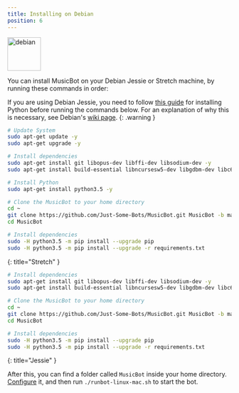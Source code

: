 ```yaml
---
title: Installing on Debian
position: 6
---
```


<img class="doc-img" src="images/debian.png" alt="debian" style="width: 75px;"/>

You can install MusicBot on your Debian Jessie or Stretch machine, by running these commands in order:

If you are using Debian Jessie, you need to follow [this guide](https://gist.github.com/jaydenkieran/75b2bbc32b5b70c4fdfb161ecdb6daa2) for installing Python before running the commands below. For an explanation of why this is necessary, see Debian's [wiki page](https://wiki.debian.org/DontBreakDebian).
{: .warning }

~~~ bash
# Update System
sudo apt-get update -y
sudo apt-get upgrade -y

# Install dependencies
sudo apt-get install git libopus-dev libffi-dev libsodium-dev -y
sudo apt-get install build-essential libncursesw5-dev libgdbm-dev libc6-dev zlib1g-dev libsqlite3-dev tk-dev libssl-dev openssl -y

# Install Python
sudo apt-get install python3.5 -y

# Clone the MusicBot to your home directory
cd ~
git clone https://github.com/Just-Some-Bots/MusicBot.git MusicBot -b master
cd MusicBot

# Install dependencies
sudo -H python3.5 -m pip install --upgrade pip
sudo -H python3.5 -m pip install --upgrade -r requirements.txt
~~~
{: title="Stretch" }

~~~ bash
# Install dependencies
sudo apt-get install git libopus-dev libffi-dev libsodium-dev -y
sudo apt-get install build-essential libncursesw5-dev libgdbm-dev libc6-dev zlib1g-dev libsqlite3-dev tk-dev libssl-dev openssl -y

# Clone the MusicBot to your home directory
cd ~
git clone https://github.com/Just-Some-Bots/MusicBot.git MusicBot -b master
cd MusicBot

# Install dependencies
sudo -H python3.5 -m pip install --upgrade pip
sudo -H python3.5 -m pip install --upgrade -r requirements.txt
~~~
{: title="Jessie" }

After this, you can find a folder called `MusicBot` inside your home directory. [Configure](#guidesconfiguration) it, and then run `./runbot-linux-mac.sh` to start the bot.
